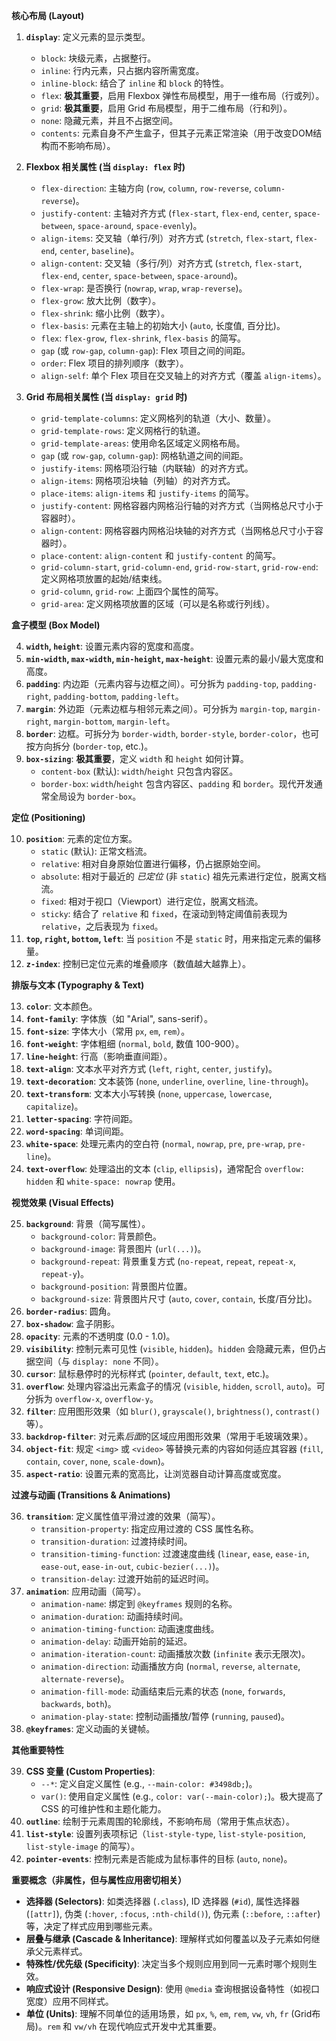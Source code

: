 **核心布局 (Layout)**

1.  **`display`**: 定义元素的显示类型。
    *   `block`: 块级元素，占据整行。
    *   `inline`: 行内元素，只占据内容所需宽度。
    *   `inline-block`: 结合了 `inline` 和 `block` 的特性。
    *   `flex`: **极其重要**，启用 Flexbox 弹性布局模型，用于一维布局（行或列）。
    *   `grid`: **极其重要**，启用 Grid 布局模型，用于二维布局（行和列）。
    *   `none`: 隐藏元素，并且不占据空间。
    *   `contents`: 元素自身不产生盒子，但其子元素正常渲染（用于改变DOM结构而不影响布局）。

2.  **Flexbox 相关属性 (当 `display: flex` 时)**
    *   `flex-direction`: 主轴方向 (`row`, `column`, `row-reverse`, `column-reverse`)。
    *   `justify-content`: 主轴对齐方式 (`flex-start`, `flex-end`, `center`, `space-between`, `space-around`, `space-evenly`)。
    *   `align-items`: 交叉轴（单行/列）对齐方式 (`stretch`, `flex-start`, `flex-end`, `center`, `baseline`)。
    *   `align-content`: 交叉轴（多行/列）对齐方式 (`stretch`, `flex-start`, `flex-end`, `center`, `space-between`, `space-around`)。
    *   `flex-wrap`: 是否换行 (`nowrap`, `wrap`, `wrap-reverse`)。
    *   `flex-grow`: 放大比例（数字）。
    *   `flex-shrink`: 缩小比例（数字）。
    *   `flex-basis`: 元素在主轴上的初始大小 (`auto`, 长度值, 百分比)。
    *   `flex`: `flex-grow`, `flex-shrink`, `flex-basis` 的简写。
    *   `gap` (或 `row-gap`, `column-gap`): Flex 项目之间的间距。
    *   `order`: Flex 项目的排列顺序（数字）。
    *   `align-self`: 单个 Flex 项目在交叉轴上的对齐方式（覆盖 `align-items`）。

3.  **Grid 布局相关属性 (当 `display: grid` 时)**
    *   `grid-template-columns`: 定义网格列的轨道（大小、数量）。
    *   `grid-template-rows`: 定义网格行的轨道。
    *   `grid-template-areas`: 使用命名区域定义网格布局。
    *   `gap` (或 `row-gap`, `column-gap`): 网格轨道之间的间距。
    *   `justify-items`: 网格项沿行轴（内联轴）的对齐方式。
    *   `align-items`: 网格项沿块轴（列轴）的对齐方式。
    *   `place-items`: `align-items` 和 `justify-items` 的简写。
    *   `justify-content`: 网格容器内网格沿行轴的对齐方式（当网格总尺寸小于容器时）。
    *   `align-content`: 网格容器内网格沿块轴的对齐方式（当网格总尺寸小于容器时）。
    *   `place-content`: `align-content` 和 `justify-content` 的简写。
    *   `grid-column-start`, `grid-column-end`, `grid-row-start`, `grid-row-end`: 定义网格项放置的起始/结束线。
    *   `grid-column`, `grid-row`: 上面四个属性的简写。
    *   `grid-area`: 定义网格项放置的区域（可以是名称或行列线）。

**盒子模型 (Box Model)**

4.  **`width`, `height`**: 设置元素内容的宽度和高度。
5.  **`min-width`, `max-width`, `min-height`, `max-height`**: 设置元素的最小/最大宽度和高度。
6.  **`padding`**: 内边距（元素内容与边框之间）。可分拆为 `padding-top`, `padding-right`, `padding-bottom`, `padding-left`。
7.  **`margin`**: 外边距（元素边框与相邻元素之间）。可分拆为 `margin-top`, `margin-right`, `margin-bottom`, `margin-left`。
8.  **`border`**: 边框。可拆分为 `border-width`, `border-style`, `border-color`，也可按方向拆分 (`border-top`, etc.)。
9.  **`box-sizing`**: **极其重要**，定义 `width` 和 `height` 如何计算。
    *   `content-box` (默认): `width`/`height` 只包含内容区。
    *   `border-box`: `width`/`height` 包含内容区、`padding` 和 `border`。现代开发通常全局设为 `border-box`。

**定位 (Positioning)**

10. **`position`**: 元素的定位方案。
    *   `static` (默认): 正常文档流。
    *   `relative`: 相对自身原始位置进行偏移，仍占据原始空间。
    *   `absolute`: 相对于最近的 *已定位* (非 `static`) 祖先元素进行定位，脱离文档流。
    *   `fixed`: 相对于视口（Viewport）进行定位，脱离文档流。
    *   `sticky`: 结合了 `relative` 和 `fixed`，在滚动到特定阈值前表现为 `relative`，之后表现为 `fixed`。
11. **`top`, `right`, `bottom`, `left`**: 当 `position` 不是 `static` 时，用来指定元素的偏移量。
12. **`z-index`**: 控制已定位元素的堆叠顺序（数值越大越靠上）。

**排版与文本 (Typography & Text)**

13. **`color`**: 文本颜色。
14. **`font-family`**: 字体族（如 "Arial", sans-serif）。
15. **`font-size`**: 字体大小（常用 `px`, `em`, `rem`）。
16. **`font-weight`**: 字体粗细 (`normal`, `bold`, 数值 100-900）。
17. **`line-height`**: 行高（影响垂直间距）。
18. **`text-align`**: 文本水平对齐方式 (`left`, `right`, `center`, `justify`)。
19. **`text-decoration`**: 文本装饰 (`none`, `underline`, `overline`, `line-through`)。
20. **`text-transform`**: 文本大小写转换 (`none`, `uppercase`, `lowercase`, `capitalize`)。
21. **`letter-spacing`**: 字符间距。
22. **`word-spacing`**: 单词间距。
23. **`white-space`**: 处理元素内的空白符 (`normal`, `nowrap`, `pre`, `pre-wrap`, `pre-line`)。
24. **`text-overflow`**: 处理溢出的文本 (`clip`, `ellipsis`)，通常配合 `overflow: hidden` 和 `white-space: nowrap` 使用。

**视觉效果 (Visual Effects)**

25. **`background`**: 背景（简写属性）。
    *   `background-color`: 背景颜色。
    *   `background-image`: 背景图片 (`url(...)`)。
    *   `background-repeat`: 背景重复方式 (`no-repeat`, `repeat`, `repeat-x`, `repeat-y`)。
    *   `background-position`: 背景图片位置。
    *   `background-size`: 背景图片尺寸 (`auto`, `cover`, `contain`, 长度/百分比)。
26. **`border-radius`**: 圆角。
27. **`box-shadow`**: 盒子阴影。
28. **`opacity`**: 元素的不透明度 (0.0 - 1.0)。
29. **`visibility`**: 控制元素可见性 (`visible`, `hidden`)。`hidden` 会隐藏元素，但仍占据空间（与 `display: none` 不同）。
30. **`cursor`**: 鼠标悬停时的光标样式 (`pointer`, `default`, `text`, etc.)。
31. **`overflow`**: 处理内容溢出元素盒子的情况 (`visible`, `hidden`, `scroll`, `auto`)。可分拆为 `overflow-x`, `overflow-y`。
32. **`filter`**: 应用图形效果（如 `blur()`, `grayscale()`, `brightness()`, `contrast()` 等）。
33. **`backdrop-filter`**: 对元素*后面*的区域应用图形效果（常用于毛玻璃效果）。
34. **`object-fit`**: 规定 `<img>` 或 `<video>` 等替换元素的内容如何适应其容器 (`fill`, `contain`, `cover`, `none`, `scale-down`)。
35. **`aspect-ratio`**: 设置元素的宽高比，让浏览器自动计算高度或宽度。

**过渡与动画 (Transitions & Animations)**

36. **`transition`**: 定义属性值平滑过渡的效果（简写）。
    *   `transition-property`: 指定应用过渡的 CSS 属性名称。
    *   `transition-duration`: 过渡持续时间。
    *   `transition-timing-function`: 过渡速度曲线 (`linear`, `ease`, `ease-in`, `ease-out`, `ease-in-out`, `cubic-bezier(...)`)。
    *   `transition-delay`: 过渡开始前的延迟时间。
37. **`animation`**: 应用动画（简写）。
    *   `animation-name`: 绑定到 `@keyframes` 规则的名称。
    *   `animation-duration`: 动画持续时间。
    *   `animation-timing-function`: 动画速度曲线。
    *   `animation-delay`: 动画开始前的延迟。
    *   `animation-iteration-count`: 动画播放次数 (`infinite` 表示无限次)。
    *   `animation-direction`: 动画播放方向 (`normal`, `reverse`, `alternate`, `alternate-reverse`)。
    *   `animation-fill-mode`: 动画结束后元素的状态 (`none`, `forwards`, `backwards`, `both`)。
    *   `animation-play-state`: 控制动画播放/暂停 (`running`, `paused`)。
38. **`@keyframes`**: 定义动画的关键帧。

**其他重要特性**

39. **CSS 变量 (Custom Properties)**:
    *   `--*`: 定义自定义属性 (e.g., `--main-color: #3498db;`)。
    *   `var()`: 使用自定义属性 (e.g., `color: var(--main-color);`)。极大提高了 CSS 的可维护性和主题化能力。
40. **`outline`**: 绘制于元素周围的轮廓线，不影响布局（常用于焦点状态）。
41. **`list-style`**: 设置列表项标记（`list-style-type`, `list-style-position`, `list-style-image` 的简写）。
42. **`pointer-events`**: 控制元素是否能成为鼠标事件的目标 (`auto`, `none`)。

**重要概念（非属性，但与属性应用密切相关）**

*   **选择器 (Selectors)**: 如类选择器 (`.class`), ID 选择器 (`#id`), 属性选择器 (`[attr]`), 伪类 (`:hover`, `:focus`, `:nth-child()`), 伪元素 (`::before`, `::after`) 等，决定了样式应用到哪些元素。
*   **层叠与继承 (Cascade & Inheritance)**: 理解样式如何覆盖以及子元素如何继承父元素样式。
*   **特殊性/优先级 (Specificity)**: 决定当多个规则应用到同一元素时哪个规则生效。
*   **响应式设计 (Responsive Design)**: 使用 `@media` 查询根据设备特性（如视口宽度）应用不同样式。
*   **单位 (Units)**: 理解不同单位的适用场景，如 `px`, `%`, `em`, `rem`, `vw`, `vh`, `fr` (Grid布局)。`rem` 和 `vw/vh` 在现代响应式开发中尤其重要。
